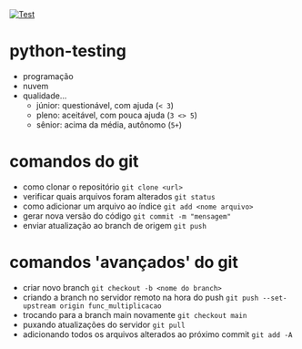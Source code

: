 <a href="https://github.com/tiangolo/fastapi/actions?query=workflow%3ATest+event%3Apush+branch%3Amaster" target="_blank">
    <img src="https://github.com/tiangolo/fastapi/workflows/Test/badge.svg?event=push&branch=master" alt="Test">
</a>

# python-testing

- programação
- nuvem
- qualidade... 
    - júnior: questionável, com ajuda (`< 3`)
    - pleno: aceitável, com pouca ajuda (`3 <> 5`)
    - sênior: acima da média, autônomo (`5+`)


# comandos do git

- como clonar o repositório `git clone <url>`
- verificar quais arquivos foram alterados `git status`
- como adicionar um arquivo ao índice `git add <nome arquivo>`
- gerar nova versão do código `git commit -m "mensagem"`
- enviar atualização ao branch de origem `git push`

# comandos 'avançados' do git
- criar novo branch `git checkout -b <nome do branch>`
- criando a branch no servidor remoto na hora do push `git push --set-upstream origin func_multiplicacao`
- trocando para a branch main novamente `git checkout main`
- puxando atualizações do servidor `git pull`
- adicionando todos os arquivos alterados ao próximo commit `git add -A`